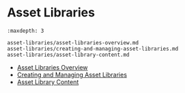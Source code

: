 # Asset Libraries

```{toctree}
:maxdepth: 3

asset-libraries/asset-libraries-overview.md
asset-libraries/creating-and-managing-asset-libraries.md
asset-libraries/asset-library-content.md
```

* [Asset Libraries Overview](asset-libraries/asset-libraries-overview.md)
* [Creating and Managing Asset Libraries](asset-libraries/creating-and-managing-asset-libraries.md)
* [Asset Library Content](asset-libraries/asset-library-content.md)
